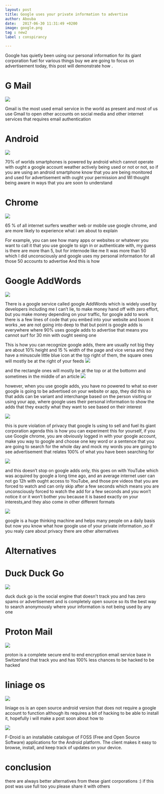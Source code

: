 ```yaml
---
layout: post
title: Google uses your private information to advertise
author: Abouba
date:   2017-06-30 11:31:49 +0200
image: google.png
tag : new2
label : conspirancy

---
```


Google has quietly been using our personal information for its giant corporation fuel for various things buy we are going to focus on advertisement today, this post will demonstrate how .

# G Mail

<img class = "img-responsive" src="{{site.github.url}}/img/gmail.png">

Gmail is the most used email service in the world as present and most of us use Gmail to open other accounts on social media and other internet services that requires email authentication

# Android

<img class = "img-responsive" src="{{site.github.url}}/img/android.png">

70% of worlds smartphones is powered by android which cannot operate with ought a google account weather actively being used or not or not, so if you are using an android smartphone know that you are being monitored and used for advertisement with ought your permission and WI thought being aware in ways that you are soon to understand

# Chrome

<img class = "img-responsive" src="{{site.github.url}}/img/chrome.png">

65 % of all internet surfers weather web or mobile use google chrome, and are more likely to experience what i am about to explain

For example, you can see how many apps or websites or whatever you want to call it that you use google to sign in or authenticate with, my guess is there are more than 5, but for internode like me It was more than 50 which I did unconsciously and google uses my personal information for all those 50 accounts to advertise
 And this is how

# Google AddWords

<img class = "img-responsive" src="{{site.github.url}}/img/gadds.png">

There is a google service called google AddWords which is widely used by developers including me I can’t lie, to make money hand off with zero effort, but you make money depending on your traffic, for google add to work there is a few lines of code that you embed into your website and boom it works ,we are not going into deep to that but point is google adds is everywhere where 90% uses google adds to advertise that means you cannot surf for 30 min with ought seeing one

This is how you can recognize google adds, there are usually not big they are about 10% height and 15 % width of the page and vice versa and they have a minuscule little blue icon at the top right of them, the square ones will mostly be at the right of your feeds
<img class = "img-responsive" src="{{site.github.url}}/img/gadd1.png">

and the rectangle ones will mostly be at the top or at the bottomn and sometimes in the middle of an article
<img class = "img-responsive" src="{{site.github.url}}/img/gadd2.png">


however, when you use google adds, you have no powered to what so ever google is going to be advertised on your website or app, they did this so that adds can be variant and interchange based on the person visiting or using your app, where google uses their personal information to show the adds that they exactly what they want to see based on their interest

<img class = "img-responsive" src="{{site.github.url}}/img/gwatch.png">

this is pure violation of privacy that google Is using to sell and fuel its giant corporation agenda
this is how you can experiment this for yourself, if you use Google chrome, you are obviously logged in with your google account, make you way to google and choose one key word or a sentence that you are going to search for the whole day and mock my words you are going to see advertisement that relates 100% of what you have been searching for


<img class = "img-responsive" src="{{site.github.url}}/img/tube.png">

and this doesn’t stop on google adds only, this goes on with YouTube which was acquired by google a long time ago, and an average internet user can not go 12h with ought access to YouTube, and those pre videos that you are forced to watch and  can only skip after a few seconds which means you are unconsciously forced to watch the add for a few seconds and you won’t notice it or it won’t bother you  because it is based exactly on your interests,and they also come in other different formats

<img class = "img-responsive" src="{{site.github.url}}/img/yaddformat.png">



google is a huge thinking machine and helps many people on a daily basis but now you know what how google use of your private information ,so if you realy care about privacy there are other alternatives

# Alternatives

# Duck Duck Go

<img class = "img-responsive" src="{{site.github.url}}/img/duck.png">

duck duck go is the social engine that doesn't track you and has zero spams or advertisement
and is completely open source so its the best way to search anonymously where your information is not being used by any one

# Proton Mail

<img class = "img-responsive" src="{{site.github.url}}/img/proton.png">

proton is a complete secure end to end encryption email service base in Switzerland that track you and has 100% less chances to be hacked to be hacked

# liniage os

<img class = "img-responsive" src="{{site.github.url}}/img/liniage.png">

liniage os is an open source android version that does not require a google account to function although its requires a bit of hacking to be able to install it, hopefully i will make a post soon about how to

<img class = "img-responsive" src="{{site.github.url}}/img/f_droid.png">

F-Droid is an installable catalogue of FOSS (Free and Open Source Software) applications for the Android platform. The client makes it easy to browse, install, and keep track of updates on your device.

# conclusion

there are always better alternatives from these giant corporations :)
if this post was use full too you please share it with others

